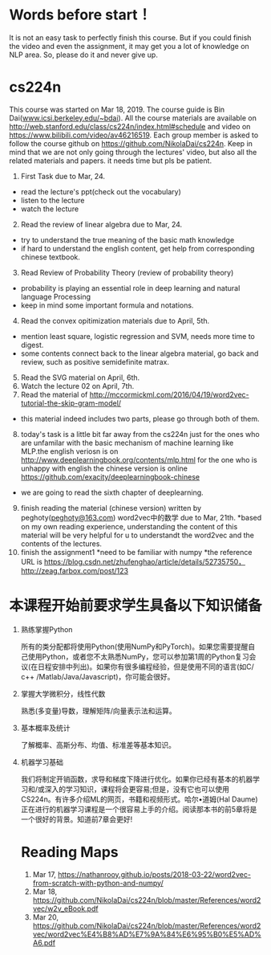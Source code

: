 # Words before start！
It is not an easy task to perfectly finish this course. But if you could finish the video and even the assignment, it may get you a lot of knowledge on NLP area. So, please do it and never give up.

# cs224n
This course was started on Mar 18, 2019. The course guide is Bin Dai(www.icsi.berkeley.edu/~bdai). All the course materials are available on http://web.stanford.edu/class/cs224n/index.html#schedule and video on https://www.bilibili.com/video/av46216519. Each group member is asked to follow the course github on https://github.com/NikolaDai/cs224n. Keep in mind that we are not only going through the lectures' video, but also all the related materials and papers. it needs time but pls be patient.
1. First Task due to Mar, 24.<br>
  * read the lecture's ppt(check out the vocabulary)
  * listen to the lecture
  * watch the lecture
2. Read the review of linear algebra due to Mar, 24.
  * try to understand the true meaning of the basic math knowledge
  * if hard to understand the english content, get help from corresponding chinese textbook.
3. Read Review of Probability Theory (review of probability theory)
  * probability is playing an essential role in deep learning and natural language Processing
  * keep in mind some important formula and notations.
4. Read the convex opitimization materials due to April, 5th.
  * mention least square, logistic regression and SVM, needs more time to digest.
  * some contents connect back to the linear algebra material, go back and review, such as positive semidefinite matrax.
5. Read the SVG material on April, 6th.
6. Watch the lecture 02 on April, 7th.
7. Read the material of http://mccormickml.com/2016/04/19/word2vec-tutorial-the-skip-gram-model/
  * this material indeed includes two parts, please go through both of them.
8. today's task is  a little bit far away from the cs224n just for the ones who are unfamilar with the basic mechanism of machine learning like MLP.the english veriosn is on http://www.deeplearningbook.org/contents/mlp.html
for the one who is unhappy with english the chinese version is online https://github.com/exacity/deeplearningbook-chinese
  * we are going to read the sixth chapter of deeplearning.
9. finish reading the material (chinese version) written by peghoty(peghoty@163.com) word2vec中的数学 due to Mar, 21th.
  *based on my own reading experience, understanding the content of this material will be very helpful for u to understandt the word2vec and the contents of the lectures.
10. finish the assignment1
  *need to be familiar with numpy
  *the reference URL is https://blog.csdn.net/zhufenghao/article/details/52735750，http://zeag.farbox.com/post/123


# 本课程开始前要求学生具备以下知识储备

1. 熟练掌握Python

    所有的类分配都将使用Python(使用NumPy和PyTorch)。如果您需要提醒自己使用Python，或者您不太熟悉NumPy，您可以参加第1周的Python复习会议(在日程安排中列出)。如果你有很多编程经验，但是使用不同的语言(如C/ c++ /Matlab/Java/Javascript)，你可能会很好。
2. 掌握大学微积分，线性代数

   熟悉(多变量)导数，理解矩阵/向量表示法和运算。

3. 基本概率及统计

   了解概率、高斯分布、均值、标准差等基本知识。

4. 机器学习基础

   我们将制定开销函数，求导和梯度下降进行优化。如果你已经有基本的机器学习和/或深入的学习知识，课程将会更容易;但是，没有它也可以使用CS224n。有许多介绍ML的网页，书籍和视频形式。哈尔•道姆(Hal Daume)正在进行的机器学习课程是一个很容易上手的介绍。阅读那本书的前5章将是一个很好的背景。知道前7章会更好!
   
   # Reading Maps
   
   1. Mar 17, https://nathanrooy.github.io/posts/2018-03-22/word2vec-from-scratch-with-python-and-numpy/
   2. Mar 18, https://github.com/NikolaDai/cs224n/blob/master/References/word2vec/w2v_eBook.pdf
   3. Mar 20, https://github.com/NikolaDai/cs224n/blob/master/References/word2vec/word2vec%E4%B8%AD%E7%9A%84%E6%95%B0%E5%AD%A6.pdf
